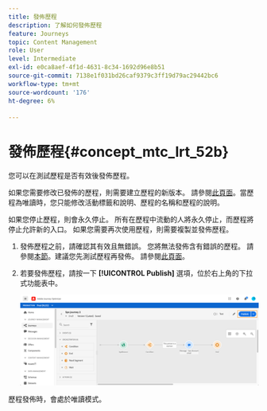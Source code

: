 ```yaml
---
title: 發佈歷程
description: 了解如何發佈歷程
feature: Journeys
topic: Content Management
role: User
level: Intermediate
exl-id: e0ca8aef-4f1d-4631-8c34-1692d96e8b51
source-git-commit: 7138e1f031bd26caf9379c3ff19d79ac29442bc6
workflow-type: tm+mt
source-wordcount: '176'
ht-degree: 6%

---
```


# 發佈歷程{#concept_mtc_lrt_52b}

您可以在測試歷程是否有效後發佈歷程。

如果您需要修改已發佈的歷程，則需要建立歷程的新版本。 請參閱[此頁面](../building-journeys/journey-versions.md)。當歷程為唯讀時，您只能修改活動標籤和說明、歷程的名稱和歷程的說明。

如果您停止歷程，則會永久停止。 所有在歷程中流動的人將永久停止，而歷程將停止允許新的入口。 如果您需要再次使用歷程，則需要複製並發佈歷程。

1. 發佈歷程之前，請確認其有效且無錯誤。 您將無法發佈含有錯誤的歷程。 請參閱[本節](../building-journeys/troubleshooting.md#section_h3q_kqk_fhb)。建議您先測試歷程再發佈。 請參閱[此頁面](../building-journeys/testing-the-journey.md)。
1. 若要發佈歷程，請按一下 **[!UICONTROL Publish]** 選項，位於右上角的下拉式功能表中。

   ![](../assets/journeyuc1_18.png)

歷程發佈時，會處於唯讀模式。

